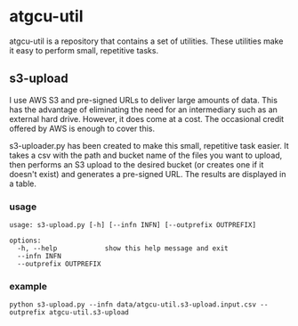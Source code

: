 # atgcu-util

atgcu-util is a repository that contains a set of utilities. These utilities make it easy to perform small, repetitive tasks.

## s3-upload
I use AWS S3 and pre-signed URLs to deliver large amounts of data. This has the advantage of eliminating the need for an intermediary such as an external hard drive. However, it does come at a cost. The occasional credit offered by AWS is enough to cover this.

s3-uploader.py has been created to make this small, repetitive task easier. It takes a csv with the path and bucket name of the files you want to upload, then performs an S3 upload to the desired bucket (or creates one if it doesn't exist) and generates a pre-signed URL. The results are displayed in a table.

### usage
```shell
usage: s3-upload.py [-h] [--infn INFN] [--outprefix OUTPREFIX]

options:
  -h, --help            show this help message and exit
  --infn INFN
  --outprefix OUTPREFIX
```

### example
```shell
python s3-upload.py --infn data/atgcu-util.s3-upload.input.csv --outprefix atgcu-util.s3-upload
```


